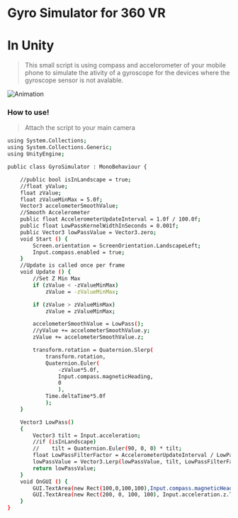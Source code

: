 # Gyro Simulator for 360 VR
# In Unity
>This small script is using compass and accelorometer of your mobile phone to simulate the ativity of a gyroscope for the devices where the gyroscope sensor is not avalable.

![Animation](/Animation.gif?raw=true "360VR")
### How to use!
> Attach the script to your main camera


```sh
using System.Collections;
using System.Collections.Generic;
using UnityEngine;

public class GyroSimulator : MonoBehaviour {

    //public bool isInLandscape = true;
    //float yValue;
    float zValue;
    float zValueMinMax = 5.0f;
    Vector3 accelometerSmoothValue;
    //Smooth Accelerometer
    public float AccelerometerUpdateInterval = 1.0f / 100.0f;
    public float LowPassKernelWidthInSeconds = 0.001f;
    public Vector3 lowPassValue = Vector3.zero;
    void Start () {
        Screen.orientation = ScreenOrientation.LandscapeLeft;
        Input.compass.enabled = true;
    }
    //Update is called once per frame
    void Update () {
        //Set Z Min Max
        if (zValue < -zValueMinMax)
            zValue = -zValueMinMax;

        if (zValue > zValueMinMax)
            zValue = zValueMinMax;

        accelometerSmoothValue = LowPass();
		//yValue += accelometerSmoothValue.y;
        zValue += accelometerSmoothValue.z;

        transform.rotation = Quaternion.Slerp(
            transform.rotation,
            Quaternion.Euler(
                -zValue*5.0f,
                Input.compass.magneticHeading, 
                0
                ),
            Time.deltaTime*5.0f
            );
	}

	Vector3 LowPass()
	{
        Vector3 tilt = Input.acceleration;
        //if (isInLandscape)
        //    tilt = Quaternion.Euler(90, 0, 0) * tilt;
		float LowPassFilterFactor = AccelerometerUpdateInterval / LowPassKernelWidthInSeconds;
		lowPassValue = Vector3.Lerp(lowPassValue, tilt, LowPassFilterFactor);
		return lowPassValue;
	}
	void OnGUI () {
		GUI.TextArea(new Rect(100,0,100,100),Input.compass.magneticHeading.ToString());
        GUI.TextArea(new Rect(200, 0, 100, 100), Input.acceleration.z.ToString());
    }
}
```